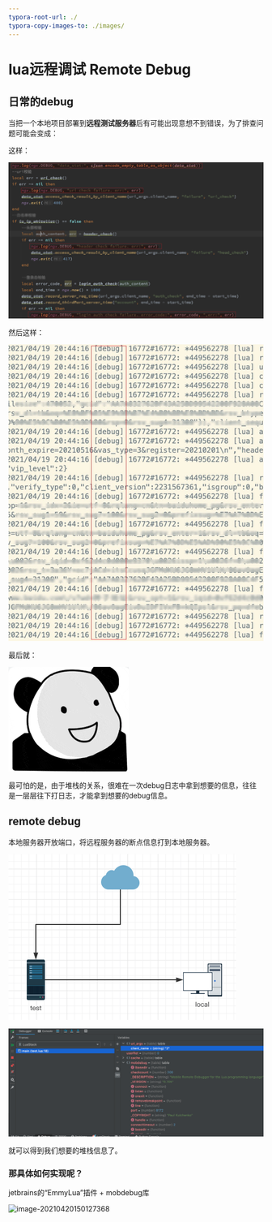 ```yaml
---
typora-root-url: ./
typora-copy-images-to: ./images/
---
```


# lua远程调试 Remote Debug

## 日常的debug

当把一个本地项目部署到**远程测试服务器**后有可能出现意想不到错误，为了排查问题可能会变成：

这样：

![](./images/remote-01.png)



然后这样：

![](./images/remote-02.jpg)



最后就：

![](./images/image-20210420102007629.png)

最可怕的是，由于堆栈的关系，很难在一次debug日志中拿到想要的信息，往往是一层层往下打日志，才能拿到想要的debug信息。



##  remote debug

本地服务器开放端口，将远程服务器的断点信息打到本地服务器。



<img src="./images/image-20210420145522999.png" alt="image-20210420145522999" style="zoom:50%;" />

![image-20210420145915108](.//images//image-20210420145915108.png)

就可以得到我们想要的堆栈信息了。



### 那具体如何实现呢？

jetbrains的“EmmyLua”插件  + mobdebug库

![image-20210420150127368](/images//image-20210420150127368.png)

















